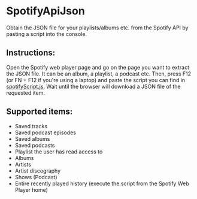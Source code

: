 # SpotifyApiJson
Obtain the JSON file for your playlists/albums etc. from the Spotify API by pasting a script into the console.
## Instructions:
Open the Spotify web player page and go on the page you want to extract the JSON file. It can be an album, a playlist, a podcast etc. Then, press F12 (or FN + F12 if you're using a laptop) and paste the script you can find in [spotifyScript.js](https://github.com/Dinoosauro/SpotifyApiJson/blob/main/spotifyScript.js). Wait until the browser will download a JSON file of the requested item.
## Supported items:
- Saved tracks
- Saved podcast episodes
- Saved albums
- Saved podcasts
- Playlist the user has read access to
- Albums
- Artists
- Artist discography
- Shows (Podcast)
- Entire recently played history (execute the script from the Spotify Web Player home)
